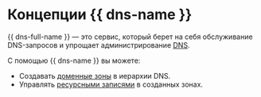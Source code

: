# Концепции {{ dns-name }}

{{ dns-full-name }} — это сервис, который берет на себя обслуживание DNS-запросов и упрощает администрирование [DNS](../../glossary/dns.md).

С помощью {{ dns-name }} вы можете:

* Создавать [доменные зоны](dns-zone.md) в иерархии DNS.
* Управлять [ресурсными записями](resource-record.md) в созданных зонах.
